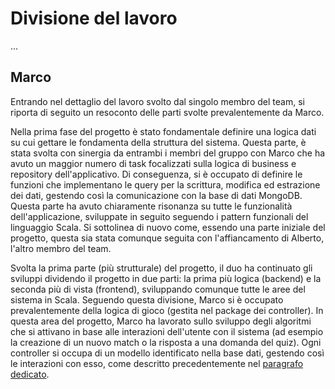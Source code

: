 # Divisione del lavoro

...

## Marco

Entrando nel dettaglio del lavoro svolto dal singolo membro del team, si riporta di seguito un resoconto delle parti svolte prevalentemente da Marco.

Nella prima fase del progetto è stato fondamentale definire una logica dati su cui gettare le fondamenta della struttura del sistema. Questa parte, è stata svolta con sinergia da entrambi i membri del gruppo con Marco che ha avuto un maggior numero di task focalizzati sulla logica di business e repository dell'applicativo.
Di conseguenza, si è occupato di definire le funzioni che implementano le query per la scrittura, modifica ed estrazione dei dati, gestendo così la comunicazione con la base di dati MongoDB.
Questa parte ha avuto chiaramente risonanza su tutte le funzionalità dell'applicazione, sviluppate in seguito seguendo i pattern funzionali del linguaggio Scala.
Si sottolinea di nuovo come, essendo una parte iniziale del progetto, questa sia stata comunque seguita con l'affiancamento di Alberto, l'altro membro del team.

Svolta la prima parte (più strutturale) del progetto, il duo ha continuato gli sviluppi dividendo il progetto in due parti: la prima più logica (backend) e la seconda più di vista (frontend), sviluppando comunque tutte le aree del sistema in Scala.
Seguendo questa divisione, Marco si è occupato prevalentemente della logica di gioco (gestita nel package dei controller).
In questa area del progetto, Marco ha lavorato sullo sviluppo degli algoritmi che si attivano in base alle interazioni dell'utente con il sistema (ad esempio la creazione di un nuovo match o la risposta a una domanda del quiz).
Ogni controller si occupa di un modello identificato nella base dati, gestendo così le interazioni con esso, come descritto precedentemente nel [paragrafo dedicato](../4-design_di_dettaglio.md#Controller).